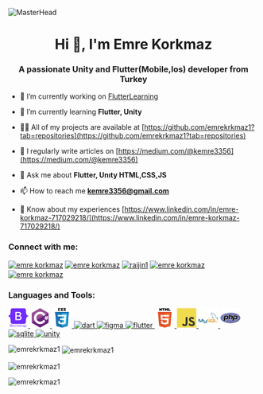 ![MasterHead](https://media.licdn.com/dms/image/v2/D4D16AQEQ1-00zSGQ_w/profile-displaybackgroundimage-shrink_350_1400/profile-displaybackgroundimage-shrink_350_1400/0/1722207318323?e=1752710400&v=beta&t=aP2qUjNNnQJaDycMppIgT5rwYAMzBcUxsZ2PKYEkY-c)






<h1 align="center">Hi 👋, I'm Emre Korkmaz</h1>
<h3 align="center">A passionate Unity and Flutter(Mobile,Ios) developer from Turkey</h3>


- 🔭 I’m currently working on [FlutterLearning](https://github.com/emrekrkmaz1/Flutter-ile-Uygulama-Gelistirme-Kursu-Projelerim)

- 🌱 I’m currently learning **Flutter, Unity**

- 👨‍💻 All of my projects are available at [https://github.com/emrekrkmaz1?tab=repositories](https://github.com/emrekrkmaz1?tab=repositories)

- 📝 I regularly write articles on [https://medium.com/@kemre3356](https://medium.com/@kemre3356)

- 💬 Ask me about **Flutter, Unıty HTML,CSS,JS**

- 📫 How to reach me **kemre3356@gmail.com**

- 📄 Know about my experiences [https://www.linkedin.com/in/emre-korkmaz-717029218/](https://www.linkedin.com/in/emre-korkmaz-717029218/)

<h3 align="left">Connect with me:</h3>
<p align="left">
<a href="https://x.com/Emrekrkmz111" target="blank"><img align="center" src="https://raw.githubusercontent.com/rahuldkjain/github-profile-readme-generator/master/src/images/icons/Social/twitter.svg" alt="emre korkmaz" height="30" width="40" /></a>
<a href="https://www.linkedin.com/in/emre-korkmaz-717029218/" target="blank"><img align="center" src="https://raw.githubusercontent.com/rahuldkjain/github-profile-readme-generator/master/src/images/icons/Social/linked-in-alt.svg" alt="emre korkmaz" height="30" width="40" /></a>
<a href="https://stackoverflow.com/users/29559306/raijin1" target="blank"><img align="center" src="https://raw.githubusercontent.com/rahuldkjain/github-profile-readme-generator/master/src/images/icons/Social/stack-overflow.svg" alt="raijin1" height="30" width="40" /></a>
<a href="https://www.youtube.com/@Emre.Korkmaz1" target="blank"><img align="center" src="https://raw.githubusercontent.com/rahuldkjain/github-profile-readme-generator/master/src/images/icons/Social/youtube.svg" alt="emre korkmaz" height="30" width="40" /></a>
<a href="https://www.hackerrank.com/profile/kemre3356" target="blank"><img align="center" src="https://raw.githubusercontent.com/rahuldkjain/github-profile-readme-generator/master/src/images/icons/Social/hackerrank.svg" alt="emre korkmaz" height="30" width="40" /></a>
</p>

<h3 align="left">Languages and Tools:</h3>
<p align="left"> <a href="https://getbootstrap.com" target="_blank" rel="noreferrer"> <img src="https://raw.githubusercontent.com/devicons/devicon/master/icons/bootstrap/bootstrap-plain-wordmark.svg" alt="bootstrap" width="40" height="40"/> </a> <a href="https://www.w3schools.com/cs/" target="_blank" rel="noreferrer"> <img src="https://raw.githubusercontent.com/devicons/devicon/master/icons/csharp/csharp-original.svg" alt="csharp" width="40" height="40"/> </a> <a href="https://www.w3schools.com/css/" target="_blank" rel="noreferrer"> <img src="https://raw.githubusercontent.com/devicons/devicon/master/icons/css3/css3-original-wordmark.svg" alt="css3" width="40" height="40"/> </a> <a href="https://dart.dev" target="_blank" rel="noreferrer"> <img src="https://www.vectorlogo.zone/logos/dartlang/dartlang-icon.svg" alt="dart" width="40" height="40"/> </a> <a href="https://www.figma.com/" target="_blank" rel="noreferrer"> <img src="https://www.vectorlogo.zone/logos/figma/figma-icon.svg" alt="figma" width="40" height="40"/> </a> <a href="https://flutter.dev" target="_blank" rel="noreferrer"> <img src="https://www.vectorlogo.zone/logos/flutterio/flutterio-icon.svg" alt="flutter" width="40" height="40"/> </a> <a href="https://www.w3.org/html/" target="_blank" rel="noreferrer"> <img src="https://raw.githubusercontent.com/devicons/devicon/master/icons/html5/html5-original-wordmark.svg" alt="html5" width="40" height="40"/> </a> <a href="https://developer.mozilla.org/en-US/docs/Web/JavaScript" target="_blank" rel="noreferrer"> <img src="https://raw.githubusercontent.com/devicons/devicon/master/icons/javascript/javascript-original.svg" alt="javascript" width="40" height="40"/> </a> <a href="https://www.mysql.com/" target="_blank" rel="noreferrer"> <img src="https://raw.githubusercontent.com/devicons/devicon/master/icons/mysql/mysql-original-wordmark.svg" alt="mysql" width="40" height="40"/> </a> <a href="https://www.php.net" target="_blank" rel="noreferrer"> <img src="https://raw.githubusercontent.com/devicons/devicon/master/icons/php/php-original.svg" alt="php" width="40" height="40"/> </a> <a href="https://www.sqlite.org/" target="_blank" rel="noreferrer"> <img src="https://www.vectorlogo.zone/logos/sqlite/sqlite-icon.svg" alt="sqlite" width="40" height="40"/> </a> <a href="https://unity.com/" target="_blank" rel="noreferrer"> <img src="https://www.vectorlogo.zone/logos/unity3d/unity3d-icon.svg" alt="unity" width="40" height="40"/> </a> </p>

<p><img align="left" src="https://github-readme-stats.vercel.app/api/top-langs?username=emrekrkmaz1&show_icons=true&locale=en&layout=compact" alt="emrekrkmaz1" /></p>

<p>&nbsp;<img align="center" src="https://github-readme-stats.vercel.app/api?username=emrekrkmaz1&show_icons=true&locale=en" alt="emrekrkmaz1" /></p>

<p><img align="center" src="https://github-readme-streak-stats.herokuapp.com/?user=emrekrkmaz1&" alt="emrekrkmaz1" /></p>

<p align="left"> <img src="https://komarev.com/ghpvc/?username=emrekrkmaz1&label=Profile%20views&color=0e75b6&style=flat" alt="emrekrkmaz1" /> </p>
